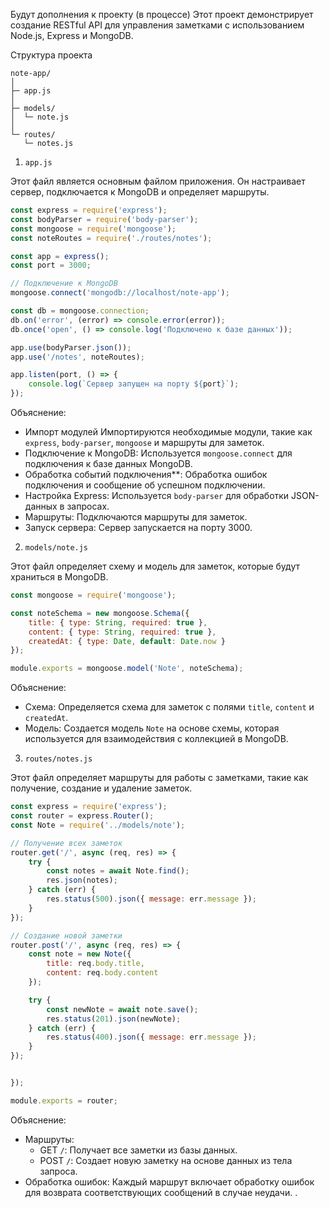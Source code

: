 Будут дополнения к проекту (в процессе)
Этот проект демонстрирует создание RESTful API для управления заметками с использованием Node.js, Express и MongoDB.

Структура проекта

```
note-app/
│
├─ app.js
│
├─ models/
│  └─ note.js
│
└─ routes/
   └─ notes.js
```

 1. `app.js`

Этот файл является основным файлом приложения. Он настраивает сервер, подключается к MongoDB и определяет маршруты.

```javascript
const express = require('express');
const bodyParser = require('body-parser');
const mongoose = require('mongoose');
const noteRoutes = require('./routes/notes');

const app = express();
const port = 3000;

// Подключение к MongoDB
mongoose.connect('mongodb://localhost/note-app');

const db = mongoose.connection;
db.on('error', (error) => console.error(error));
db.once('open', () => console.log('Подключено к базе данных'));

app.use(bodyParser.json());
app.use('/notes', noteRoutes);

app.listen(port, () => {
    console.log(`Сервер запущен на порту ${port}`);
});
```

 Объяснение:

- Импорт модулей Импортируются необходимые модули, такие как `express`, `body-parser`, `mongoose` и маршруты для заметок.
- Подключение к MongoDB: Используется `mongoose.connect` для подключения к базе данных MongoDB.
- Обработка событий подключения**: Обработка ошибок подключения и сообщение об успешном подключении.
- Настройка Express: Используется `body-parser` для обработки JSON-данных в запросах.
- Маршруты: Подключаются маршруты для заметок.
- Запуск сервера: Сервер запускается на порту 3000.

 2. `models/note.js`

Этот файл определяет схему и модель для заметок, которые будут храниться в MongoDB.

```javascript
const mongoose = require('mongoose');

const noteSchema = new mongoose.Schema({
    title: { type: String, required: true },
    content: { type: String, required: true },
    createdAt: { type: Date, default: Date.now }
});

module.exports = mongoose.model('Note', noteSchema);
```

Объяснение:

- Схема: Определяется схема для заметок с полями `title`, `content` и `createdAt`.
- Модель: Создается модель `Note` на основе схемы, которая используется для взаимодействия с коллекцией в MongoDB.

3. `routes/notes.js`

Этот файл определяет маршруты для работы с заметками, такие как получение, создание и удаление заметок.

```javascript
const express = require('express');
const router = express.Router();
const Note = require('../models/note');

// Получение всех заметок
router.get('/', async (req, res) => {
    try {
        const notes = await Note.find();
        res.json(notes);
    } catch (err) {
        res.status(500).json({ message: err.message });
    }
});

// Создание новой заметки
router.post('/', async (req, res) => {
    const note = new Note({
        title: req.body.title,
        content: req.body.content
    });

    try {
        const newNote = await note.save();
        res.status(201).json(newNote);
    } catch (err) {
        res.status(400).json({ message: err.message });
    }
});


});

module.exports = router;
```

Объяснение:

- Маршруты:
  - GET `/`: Получает все заметки из базы данных.
  - POST `/`: Создает новую заметку на основе данных из тела запроса.
- Обработка ошибок: Каждый маршрут включает обработку ошибок для возврата соответствующих сообщений в случае неудачи.
.
